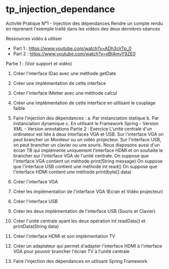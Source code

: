 # tp_injection_dependance
Activité Pratique N°1 - Injection des dépendances
Rendre un compte rendu en reprenant l'exemple traité dans les vidéos des deux dernières séances

Ressources vidéo à utiliser 
  - Part 1 : https://www.youtube.com/watch?v=ADh3clrTp_0
 - Part 2 :  https://www.youtube.com/watch?v=xBt4mvY9ZE0

Partie 1 : (Voir support et vidéo)
1. Créer l'interface IDao avec une méthode getDate
2. Créer une implémentation de cette interface 
3. Créer l'interface IMetier avec une méthode calcul
4. Créer une implémentation de cette interface en utilisant le couplage faible
5. Faire l'injection des dépendances :
  a. Par instanciation statique
  b. Par instanciation dynamique
  c. En utilisant le Framework Spring
       - Version XML
       - Version annotations
Partie 2 :  Exercice
L'unité centrale d'un ordinateur est liée à deux interfaces VGA et USB. Sur l'interface VGA on peut brancher un Moniteur ou un vidéo projecteur. Sur l'interface USB, on peut brancher un clavier ou une souris. Nous disposons aussi d'un écran TB qui implémente uniquement l'interface HDMI et on souhaite le brancher sur l'interface VGA de l'unité centrale. 
On suppose que l'interface VGA contient un méthode print(String message)
On suppose que l'interface USB contient une méthode  int read()
On suppose que l'interface HDMI contient une méthode print(byte[] data)

1. Créer l'interface VGA
2. Créer les implémentation de l'interface VGA (Ecran et Vidéo projecteur)
3. Créer l'interface USB
4. Créer les deux implémentation de l'interface USB (Souris et Clavier)
5. Créer l'unité centrale ayant les deux opération int readData() et printData(String data)
6. Créer l'interface HDMI et son implémentation TV 
7. Créer un adaptateur qui permet d'adapter l'interface HDMI à l'interface VGA pour pouvoir brancher l'écran TV à l'unité centrale
8. Faire l'injection des dépendances en utilisant Spring Framework
